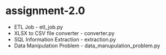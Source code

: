 # assignment-2.0

* ETL Job - etl_job.py
* XLSX to CSV file converter - converter.py
* SQL Information Extraction - extraction.py
* Data Manipulation Problem  - data_manupulation_problem.py
